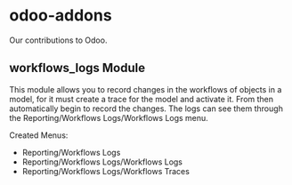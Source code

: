 # odoo-addons
Our contributions to Odoo.

## workflows_logs Module

This module allows you to record changes in the workflows of objects in a model, for it must create a trace for the model and activate it. From then automatically begin to record the changes. The logs can see them through the Reporting/Workflows Logs/Workflows Logs menu.

Created Menus:

* Reporting/Workflows Logs 
* Reporting/Workflows Logs/Workflows Logs 
* Reporting/Workflows Logs/Workflows Traces
